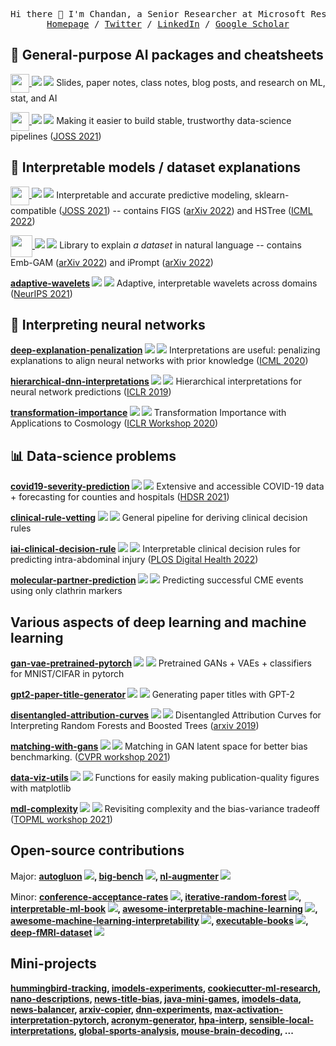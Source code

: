<p>
  <pre align="center">
Hi there 👋 I'm Chandan, a Senior Researcher at Microsoft Research working on interpretable machine learning.
<a href="https://csinva.io/">Homepage</a> / <a href="https://twitter.com/csinva_">Twitter</a> / <a href="https://www.linkedin.com/in/csinva/">LinkedIn</a> / <a href="https://scholar.google.com/citations?hl=en&user=XpttKK8AAAAJ&view_op=list_works&sortby=pubdate">Google Scholar</a></pre>
</p>


## 🤖 General-purpose AI packages and cheatsheets

<a href="https://github.com/csinva/csinva.github.io"><img align="center" style="height:30px;" src="https://csinva.io/blog/compiled_notes/_build/html//_static/logo.png"> </img></a> **![](https://img.shields.io/github/stars/csinva/csinva.github.io?color=blue&style=flat-square&label=%E2%AD%90) ![](https://img.shields.io/github/forks/csinva/csinva.github.io?color=blue&style=flat-square)** Slides, paper notes, class notes, blog posts, and research on ML, stat, and AI

<a href="https://github.com/Yu-Group/veridical-flow"><img align="center" style="height:30px;" src="https://yu-group.github.io/veridical-flow/logo_vflow_straight.png"> </img></a> **![](https://img.shields.io/github/stars/Yu-Group/pcs-pipeline?color=blue&style=flat-square&label=%E2%AD%90) ![](https://img.shields.io/github/forks/Yu-Group/pcs-pipeline?color=blue&style=flat-square)** Making it easier to build stable, trustworthy data-science pipelines ([JOSS 2021](https://joss.theoj.org/papers/10.21105/joss.03895))

## 🌳 Interpretable models / dataset explanations

<a href="https://github.com/csinva/imodels"><img align="center" style="height:30px;" src="https://csinva.io/imodels/img/imodels_logo.svg?sanitize=True"> </img></a> **![](https://img.shields.io/github/stars/csinva/imodels?color=blue&style=flat-square&label=%E2%AD%90) ![](https://img.shields.io/github/forks/csinva/imodels?color=blue&style=flat-square)** Interpretable and accurate predictive modeling, sklearn-compatible ([JOSS 2021](https://joss.theoj.org/papers/10.21105/joss.03192)) -- contains FIGS ([arXiv 2022](https://arxiv.org/abs/2201.11931)) and HSTree ([ICML 2022](https://arxiv.org/abs/2202.00858))

<a href="https://github.com/csinva/imodelsX"><img align="center" style="height:35px;" src="https://csinva.io/imodelsX/imodelsx_logo.svg?sanitize=True"> </img></a> **![](https://img.shields.io/github/stars/csinva/imodelsX?color=blue&style=flat-square&label=%E2%AD%90) ![](https://img.shields.io/github/forks/csinva/imodelsX?color=blue&style=flat-square)** Library to explain <i>a dataset</i> in natural language -- contains Emb-GAM ([arXiv 2022](https://arxiv.org/abs/2209.11799)) and iPrompt ([arXiv 2022](https://arxiv.org/abs/2210.01848))

**[adaptive-wavelets](https://github.com/Yu-Group/adaptive-wavelet-distillation) ![](https://img.shields.io/github/stars/Yu-Group/adaptive-wavelet-distillation?color=blue&style=flat-square&label=%E2%AD%90) ![](https://img.shields.io/github/forks/Yu-Group/adaptive-wavelet-distillation?color=blue&style=flat-square)** Adaptive, interpretable wavelets across domains ([NeurIPS 2021](https://arxiv.org/abs/2107.09145))

<!---
**[emb-gam](https://github.com/csinva/emb-gam) ![](https://img.shields.io/github/stars/csinva/emb-gam?color=blue&style=flat-square&label=%E2%AD%90) ![](https://img.shields.io/github/forks/csinva/emb-gam?color=blue&style=flat-square)** Learning better linear models in NLP using language models ([arXiv 2022](https://arxiv.org/abs/2209.11799))

**[interpretable-autoprompting](https://github.com/csinva/interpretable-autoprompting) ![](https://img.shields.io/github/stars/csinva/interpretable-autoprompting?color=blue&style=flat-square&label=%E2%AD%90) ![](https://img.shields.io/github/forks/csinva/interpretable-autoprompting?color=blue&style=flat-square)** Explaining datasets with natural language via autoprompting ([arXiv 2022]())
--->


## 🧠 Interpreting neural networks

**[deep-explanation-penalization](https://github.com/laura-rieger/deep-explanation-penalization) ![](https://img.shields.io/github/stars/laura-rieger/deep-explanation-penalization?color=blue&style=flat-square&label=%E2%AD%90) ![](https://img.shields.io/github/forks/laura-rieger/deep-explanation-penalization?color=blue&style=flat-square)** Interpretations are useful: penalizing explanations to align neural networks with prior knowledge ([ICML 2020](https://arxiv.org/abs/1909.13584))

**[hierarchical-dnn-interpretations](https://github.com/csinva/hierarchical-dnn-interpretations) ![](https://img.shields.io/github/stars/csinva/hierarchical-dnn-interpretations?color=blue&style=flat-square&label=%E2%AD%90) ![](https://img.shields.io/github/forks/csinva/hierarchical-dnn-interpretations?color=blue&style=flat-square)** Hierarchical interpretations for neural network predictions ([ICLR 2019](https://arxiv.org/abs/1806.05337))

**[transformation-importance](https://github.com/csinva/transformation-importance) ![](https://img.shields.io/github/stars/csinva/transformation-importance?color=blue&style=flat-square&label=%E2%AD%90) ![](https://img.shields.io/github/forks/csinva/transformation-importance?color=blue&style=flat-square)** Transformation Importance with Applications to Cosmology ([ICLR Workshop 2020](https://arxiv.org/abs/2003.01926))


## 📊 Data-science problems

**[covid19-severity-prediction](https://github.com/Yu-Group/covid19-severity-prediction) ![](https://img.shields.io/github/stars/Yu-Group/covid19-severity-prediction?color=blue&style=flat-square&label=%E2%AD%90) ![](https://img.shields.io/github/forks/Yu-Group/covid19-severity-prediction?color=blue&style=flat-square)** Extensive and accessible COVID-19 data + forecasting for counties and hospitals ([HDSR 2021](https://hdsr.mitpress.mit.edu/pub/p6isyf0g/release/4))

**[clinical-rule-vetting](https://github.com/Yu-Group/rule-stress-testing) ![](https://img.shields.io/github/stars/Yu-Group/rule-stress-testing?color=blue&style=flat-square&label=%E2%AD%90) ![](https://img.shields.io/github/forks/Yu-Group/rule-stress-testing?color=blue&style=flat-square)** General pipeline for deriving clinical decision rules

**[iai-clinical-decision-rule](https://github.com/csinva/iai-clinical-decision-rule) ![](https://img.shields.io/github/stars/csinva/iai-clinical-decision-rule?color=blue&style=flat-square&label=%E2%AD%90) ![](https://img.shields.io/github/forks/csinva/iai-clinical-decision-rule?color=blue&style=flat-square)** Interpretable clinical decision rules for predicting intra-abdominal injury ([PLOS Digital Health 2022](https://journals.plos.org/digitalhealth/article?id=10.1371/journal.pdig.0000076))

**[molecular-partner-prediction](https://github.com/Yu-Group/molecular-partner-prediction) ![](https://img.shields.io/github/stars/csinva/auxilin-prediction?color=blue&style=flat-square&label=%E2%AD%90) ![](https://img.shields.io/github/forks/csinva/auxilin-prediction?color=blue&style=flat-square)** Predicting successful CME events using only clathrin markers


## Various aspects of deep learning and machine learning

**[gan-vae-pretrained-pytorch](https://github.com/csinva/gan-vae-pretrained-pytorch) ![](https://img.shields.io/github/stars/csinva/gan-vae-pretrained-pytorch?color=blue&style=flat-square&label=%E2%AD%90) ![](https://img.shields.io/github/forks/csinva/gan-vae-pretrained-pytorch?color=blue&style=flat-square)** Pretrained GANs + VAEs + classifiers for MNIST/CIFAR in pytorch

**[gpt2-paper-title-generator](https://github.com/csinva/gpt2-paper-title-generator) ![](https://img.shields.io/github/stars/csinva/gpt2-paper-title-generator?color=blue&style=flat-square&label=%E2%AD%90) ![](https://img.shields.io/github/forks/csinva/gpt2-paper-title-generator?color=blue&style=flat-square)** Generating paper titles with GPT-2

**[disentangled-attribution-curves](https://github.com/csinva/disentangled-attribution-curves) ![](https://img.shields.io/github/stars/csinva/disentangled-attribution-curves?color=blue&style=flat-square&label=%E2%AD%90) ![](https://img.shields.io/github/forks/csinva/disentangled-attribution-curves?color=blue&style=flat-square)** Disentangled Attribution Curves for Interpreting Random Forests and Boosted Trees ([arxiv 2019](https://arxiv.org/abs/1905.07631))

**[matching-with-gans](https://github.com/csinva/matching-with-gans) ![](https://img.shields.io/github/stars/csinva/matching-with-gans?color=blue&style=flat-square&label=%E2%AD%90) ![](https://img.shields.io/github/forks/csinva/matching-with-gans?color=blue&style=flat-square)** Matching in GAN latent space for better bias benchmarking. ([CVPR workshop 2021](https://arxiv.org/abs/2103.13455))

**[data-viz-utils](https://github.com/csinva/data-viz-utils) ![](https://img.shields.io/github/stars/csinva/data-viz-utils?color=blue&style=flat-square&label=%E2%AD%90) ![](https://img.shields.io/github/forks/csinva/data-viz-utils?color=blue&style=flat-square)** Functions for easily making publication-quality figures with matplotlib

**[mdl-complexity](https://github.com/csinva/mdl-complexity) ![](https://img.shields.io/github/stars/csinva/mdl-complexity?color=blue&style=flat-square&label=%E2%AD%90) ![](https://img.shields.io/github/forks/csinva/mdl-complexity?color=blue&style=flat-square)** Revisiting complexity and the bias-variance tradeoff ([TOPML workshop 2021](https://arxiv.org/abs/2006.10189))

## Open-source contributions

Major: **[autogluon](https://github.com/awslabs/autogluon) ![](https://img.shields.io/github/stars/awslabs/autogluon?color=blue&style=flat-square&label=%E2%AD%90), [big-bench](https://github.com/google/BIG-bench) ![](https://img.shields.io/github/stars/google/BIG-bench?color=blue&style=flat-square&label=%E2%AD%90), [nl-augmenter](https://github.com/GEM-benchmark/NL-Augmenter) ![](https://img.shields.io/github/stars/GEM-benchmark/NL-Augmenter?color=blue&style=flat-square&label=%E2%AD%90)**

Minor: **[conference-acceptance-rates](https://github.com/lixin4ever/Conference-Acceptance-Rate) ![](https://img.shields.io/github/stars/lixin4ever/Conference-Acceptance-Rate?color=blue&style=flat-square&label=%E2%AD%90), [iterative-random-forest](https://github.com/Yu-Group/iterative-Random-Forest) ![](https://img.shields.io/github/stars/Yu-Group/iterative-Random-Forest?color=blue&style=flat-square&label=%E2%AD%90), [interpretable-ml-book](https://github.com/christophM/interpretable-ml-book) ![](https://img.shields.io/github/stars/christophM/interpretable-ml-book?color=blue&style=flat-square&label=%E2%AD%90), [awesome-interpretable-machine-learning](https://github.com/lopusz/awesome-interpretable-machine-learning) ![](https://img.shields.io/github/stars/lopusz/awesome-interpretable-machine-learning?color=blue&style=flat-square&label=%E2%AD%90), [awesome-machine-learning-interpretability](https://github.com/jphall663/awesome-machine-learning-interpretability) ![](https://img.shields.io/github/stars/jphall663/awesome-machine-learning-interpretability?color=blue&style=flat-square&label=%E2%AD%90), [executable-books](https://github.com/executablebooks/meta) ![](https://img.shields.io/github/stars/executablebooks/meta?color=blue&style=flat-square&label=%E2%AD%90), [deep-fMRI-dataset](https://github.com/HuthLab/deep-fMRI-dataset) ![](https://img.shields.io/github/stars/HuthLab/deep-fMRI-dataset?color=blue&style=flat-square&label=%E2%AD%90)**

## Mini-projects

**[hummingbird-tracking](https://github.com/csinva/hummingbird-tracking), [imodels-experiments](https://github.com/Yu-Group/imodels-experiments), [cookiecutter-ml-research](https://github.com/csinva/cookiecutter-ml-research), [nano-descriptions](https://github.com/csinva/nano-descriptions), [news-title-bias](https://github.com/csinva/news-title-bias), [java-mini-games](https://github.com/csinva/mini-games), [imodels-data](https://github.com/csinva/imodels-data), [news-balancer](https://github.com/csinva/news-balancer), [arxiv-copier](https://github.com/csinva/arxiv-copier), [dnn-experiments](https://github.com/csinva/dnn-experiments), [max-activation-interpretation-pytorch](https://github.com/csinva/max-activation-interpretation-pytorch), [acronym-generator](https://github.com/csinva/acronym-generator), [hpa-interp](https://github.com/csinva/hpa-interp), [sensible-local-interpretations](https://github.com/csinva/sensible-local-interpretations), [global-sports-analysis](https://github.com/csinva/global-sports-analysis), [mouse-brain-decoding](https://github.com/csinva/mouse-brain-decoding),  ...**
